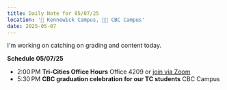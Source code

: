 ```yaml
---
title: Daily Note for 05/07/25
location: '🏫 Kennewick Campus, 🌃🏫 CBC Campus'
date: 2025-05-07
---
```

I'm working on catching on grading and content today.

**Schedule 05/07/25**

- 2:00 PM **Tri-Cities Office Hours** Office 4209 or [join via Zoom]( https://heritage.zoom.us/my/dr.jacob)
- 5:30 PM **CBC graduation celebration for our TC students** CBC Campus
